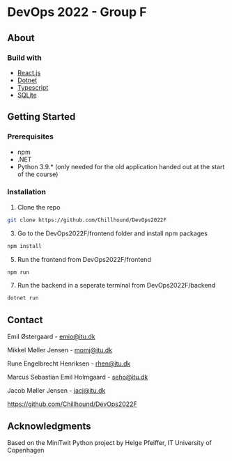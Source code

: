 # DevOps 2022 - Group F
## About
### Build with
* [React.js](https://reactjs.org/)
* [Dotnet](https://dotnet.microsoft.com/en-us/)
* [Typescript](https://www.typescriptlang.org/)
* [SQLite](https://www.sqlite.org/index.html)
## Getting Started
### Prerequisites
* npm
* .NET
* Python 3.9.* (only needed for the old application handed out at the start of the course)
### Installation
1. Clone the repo
  ```sh
  git clone https://github.com/Chillhound/DevOps2022F
  ```
3. Go to the DevOps2022F/frontend folder and install npm packages
  ```sh
  npm install
  ```
5. Run the frontend from DevOps2022F/frontend
  ```sh
  npm run
  ```
7. Run the backend in a seperate terminal from DevOps2022F/backend
  ```sh
  dotnet run
  ```
  
## Contact
Emil Østergaard - emio@itu.dk

Mikkel Møller Jensen - momj@itu.dk

Rune Engelbrecht Henriksen - rhen@itu.dk

Marcus Sebastian Emil Holmgaard - seho@itu.dk

Jacob Møller Jensen - jacj@itu.dk

https://github.com/Chillhound/DevOps2022F

## Acknowledgments
Based on the MiniTwit Python project by Helge Pfeiffer, IT University of Copenhagen
